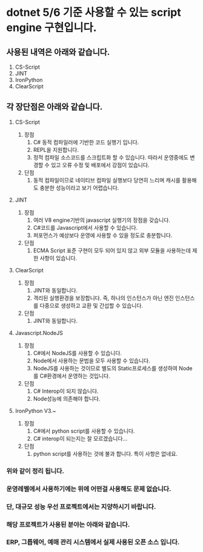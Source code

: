 ﻿# dotnet 5/6 기준 사용할 수 있는 script engine 구현입니다.
## 사용된 내역은 아래와 같습니다.

1. CS-Script
2. JINT
3. IronPython
4. ClearScript

## 각 장단점은 아래와 같습니다.

1. CS-Script
   1. 장점
      1. C# 동적 컴파일러에 기반한 코드 실행기 입니다.
      2. REPL을 지원합니다.
      3. 정적 컴파일 소스코드를 스크립트화 할 수 있습니다. 따라서 운영중에도 변경할 수 있고 오류 수정 및 배포에서 강점이 있습니다.
   2. 단점
      1. 동적 컴파일이므로 네이티브 컴파일 실행보다 당연히 느리며 캐시를 활용해도 충분한 성능이라고 보기 어렵습니다.

2. JINT
   1. 장점
      1. 여러 V8 engine기반의 javascript 실행기의 장점을 갖습니다.
      2. C#코드를 Javascript에서 사용할 수 있습니다.
      3. 퍼포먼스가 예상보다 운영에 사용할 수 있을 정도로 충분합니다.
   2. 단점
      1. ECMA Script 표준 구현이 모두 되어 있지 않고 외부 모듈을 사용하는데 제한 사항이 있습니다.

3. ClearScript
   1. 장점
      1. JINT와 동일합니다.
      2. 격리된 실행환경을 보장합니다. 즉, 하나의 인스턴스가 아닌 엔진 인스턴스를 다중으로 생성하고 교환 및 간섭할 수 있습니다.
   2. 단점
      1. JINT와 동일합니다.
      
4. Javascript.NodeJS
   1. 장점
      1. C#에서 NodeJS를 사용할 수 있습니다.
      2. Node에서 사용하는 문법을 모두 사용할 수 있습니다.
      3. NodeJS를 사용하는 것이므로 별도의 Static프로세스를 생성하여 Node를 C#환경에서 운영하는 것입니다.
   2. 단점
      1. C# Interop이 되지 않습니다.
      2. Node성능에 의존해야 합니다.

5. IronPython V3.~
   1. 장점
      1. C#에서 python script를 사용할 수 있습니다.
      2. C# interop이 되는지는 잘 모르겠습니다...
   2. 단점
      1. python script를 사용하는 것에 불과 합니다. 특이 사항은 없네요.

### 위와 같이 정리 됩니다.
### 운영레벨에서 사용하기에는 위에 어떤걸 사용해도 문제 없습니다.
### 단, 대규모 성능 우선 프로젝트에서는 지양하시기 바랍니다.
### 해당 프로젝트가 사용된 분야는 아래와 같습니다.
### ERP, 그릅웨어, 예매 관리 시스템에서 실제 사용된 오픈 소스 입니다.